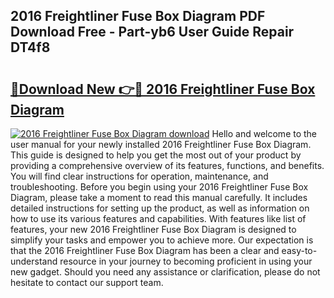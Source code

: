 ## 2016 Freightliner Fuse Box Diagram PDF Download Free - Part-yb6 User Guide Repair DT4f8

# <h2><a href="http://dfj8r3.blite.top/?on=2016+Freightliner+Fuse+Box+Diagram">🔗Download New 👉🔴 2016 Freightliner Fuse Box Diagram</a></h2>

[![2016 Freightliner Fuse Box Diagram download](https://i.imgur.com/lujVjoI.png)](http://dfj8r3.blite.top/?on=2016+Freightliner+Fuse+Box+Diagram)
Hello and welcome to the user manual for your newly installed 2016 Freightliner Fuse Box Diagram. This guide is designed to help you get the most out of your product by providing a comprehensive overview of its features, functions, and benefits. You will find clear instructions for operation, maintenance, and troubleshooting. Before you begin using your 2016 Freightliner Fuse Box Diagram, please take a moment to read this manual carefully. It includes detailed instructions for setting up the product, as well as information on how to use its various features and capabilities. With features like list of features, your new 2016 Freightliner Fuse Box Diagram is designed to simplify your tasks and empower you to achieve more. Our expectation is that the 2016 Freightliner Fuse Box Diagram has been a clear and easy-to-understand resource in your journey to becoming proficient in using your new gadget. Should you need any assistance or clarification, please do not hesitate to contact our support team.
